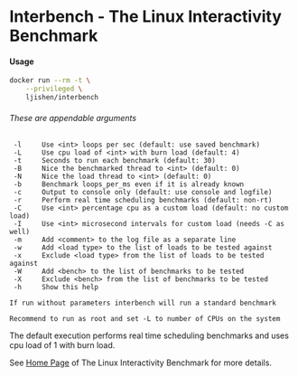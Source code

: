 # Interbench - The Linux Interactivity Benchmark#### Usage```bashdocker run --rm -t \    --privileged \    ljishen/interbench```###### These are appendable arguments``` -l     Use <int> loops per sec (default: use saved benchmark) -L     Use cpu load of <int> with burn load (default: 4) -t     Seconds to run each benchmark (default: 30) -B     Nice the benchmarked thread to <int> (default: 0) -N     Nice the load thread to <int> (default: 0) -b     Benchmark loops_per_ms even if it is already known -c     Output to console only (default: use console and logfile) -r     Perform real time scheduling benchmarks (default: non-rt) -C     Use <int> percentage cpu as a custom load (default: no custom load) -I     Use <int> microsecond intervals for custom load (needs -C as well) -m     Add <comment> to the log file as a separate line -w     Add <load type> to the list of loads to be tested against -x     Exclude <load type> from the list of loads to be tested against -W     Add <bench> to the list of benchmarks to be tested -X     Exclude <bench> from the list of benchmarks to be tested -h     Show this helpIf run without parameters interbench will run a standard benchmarkRecommend to run as root and set -L to number of CPUs on the system```The default execution performs real time scheduling benchmarks and uses cpu load of 1 with burn load.See [Home Page](https://github.com/Mustaavalkosta/interbench) of The Linux Interactivity Benchmark for more details.